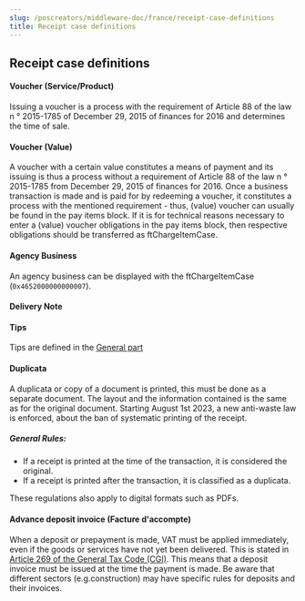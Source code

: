 ```yaml
---
slug: /poscreators/middleware-doc/france/receipt-case-definitions
title: Receipt case definitions
---
```


## Receipt case definitions

#### Voucher (Service/Product)

Issuing a voucher is a process with the requirement of Article 88 of the law n ° 2015-1785 of December 29, 2015 of finances for 2016 and determines the time of sale.

#### Voucher (Value)

A voucher with a certain value constitutes a means of payment and its issuing is thus a process without a requirement of Article 88 of the law n ° 2015-1785 from December 29, 2015 of finances for 2016. Once a business transaction is made and is paid for by redeeming a voucher, it constitutes a process with the mentioned requirement - thus, (value) voucher can usually be found in the pay items block. If it is for technical reasons necessary to enter a (value) voucher obligations in the pay items block, then respective obligations should be transferred as ftChargeItemCase.

#### Agency Business

An agency business can be displayed with the ftChargeItemCase (`0x4652000000000007`).

#### Delivery Note

#### Tips

Tips are defined in the [General part](https://docs.fiskaltrust.cloud/docs/poscreators/middleware-doc/general/receipt-case-definitions#tips)

#### Duplicata

A duplicata or copy of a document is printed, this must be done as a separate document. The layout and the information contained is the same as for the original document. 
Starting August 1st 2023, a new anti-waste law is enforced, about the ban of systematic printing of the receipt. 

##### General Rules:

- If a receipt is printed at the time of the transaction, it is considered the original.
- If a receipt is printed after the transaction, it is classified as a duplicata.

These regulations also apply to digital formats such as PDFs.

#### Advance deposit invoice (Facture d'accompte)

When a deposit or prepayment is made, VAT must be applied immediately, even if the goods or services have not yet been delivered. This is stated in [Article 269 of the General Tax Code (CGI)](https://www.legifrance.gouv.fr/codes/article_lc/LEGIARTI000044983827#:~:text=La%20taxe%20est%20exigible%20%3A,%C3%A0%20concurrence%20du%20montant%20encaiss%C3%A9.). This means that a deposit invoice must be issued at the time the payment is made. 
Be aware that different sectors (e.g.construction) may have specific rules for deposits and their invoices.
